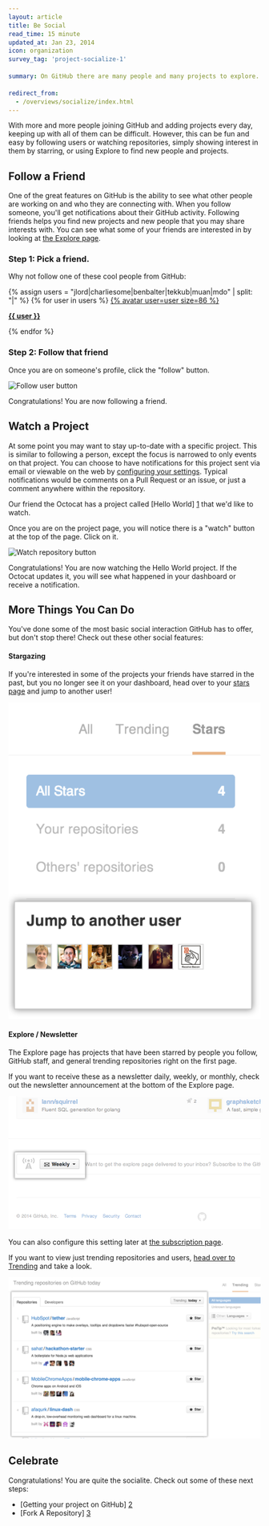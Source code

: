 ```yaml
---
layout: article
title: Be Social
read_time: 15 minute
updated_at: Jan 23, 2014
icon: organization
survey_tag: 'project-socialize-1'

summary: On GitHub there are many people and many projects to explore. Keeping up with the work that's done with them and showing your interest is easy.

redirect_from:
  - /overviews/socialize/index.html
---
```

<link rel="stylesheet" type="text/css" href="socialize.css">

<a id="intro" title="Intro" class="toc-item"></a>

With more and more people joining GitHub and adding projects every day, keeping up with all of them can be difficult. However, this can be fun and easy by following users or watching repositories, simply showing interest in them by starring, or using Explore to find new people and projects.

<a id="follow-a-friend" title="Follow A Friend" class="toc-item"></a>

## Follow a Friend

One of the great features on GitHub is the ability to see what other people are working on and who they are connecting with.
When you follow someone, you'll get notifications about their GitHub activity. Following friends
helps you find new projects and new people that you may share interests with. You can see what some of your friends are
interested in by looking at [the Explore page](https://github.com/explore).

### Step 1: Pick a friend.

Why not follow one of these cool people from GitHub:

<div class="founders">
  {% assign users = "jlord|charliesome|benbalter|tekkub|muan|mdo" | split: "|" %}
  {% for user in users %}
  <a href="https://github.com/{{ user }}" class="founder" target="_blank">
    {% avatar user=user size=86 %}
    <p><strong>{{ user }}</strong></p>
  </a>
  {% endfor %}
</div>

### Step 2: Follow that friend

Once you are on someone's profile, click the "follow" button.

![Follow user button](https://github-images.s3.amazonaws.com/help/profile/follow-user-button.png)

Congratulations! You are now following a friend.

<a id="watch-a-project" title="Watch A Project" class="toc-item"></a>

## Watch a Project

At some point you may want to stay up-to-date with a specific project. This is similar to following a person, except
the focus is narrowed to only events on that project. You can choose to have notifications for this project sent via
email or viewable on the web by [configuring your settings](https://github.com/settings/notifications). Typical
notifications would be comments on a Pull Request or an issue, or just a comment anywhere within the repository.

Our friend the Octocat has a project called [Hello World] [1] that we'd like to watch.

Once you are on the project page, you will notice there is a "watch" button at the top of the page. Click on it.

![Watch repository button](https://github-images.s3.amazonaws.com/help/repository/repo-actions-watch.png)

Congratulations! You are now watching the Hello World project. If the Octocat updates it, you will see what happened in your dashboard or receive a notification.

<a id="explore" title="More Things You Can Do" class="toc-item"></a>

## More Things You Can Do

You've done some of the most basic social interaction GitHub has to offer, but don't stop there! Check out these other social features:

#### Stargazing
If you're interested in some of the projects your friends have starred in the past, but you no longer see it on your dashboard, head over to your [stars page](https://github.com/stars) and jump to another user!

![Jump to another user](jump-to-another-user.png)

#### Explore / Newsletter

The Explore page has projects that have been starred by people you follow, GitHub staff, and general trending repositories right on the first page.

If you want to receive these as a newsletter daily, weekly, or monthly, check out the newsletter announcement at the bottom of the Explore page.

![Newsletter](subscribe-explore.png)

You can also configure this setting later at [the subscription page](https://github.com/explore/subscribe).

If you want to view just trending repositories and users, [head over to Trending](https://github.com/trending) and take a look.

![trending](trending.png)

<a id="celebrate" title="Celebrate" class="toc-item"></a>

## Celebrate

Congratulations! You are quite the socialite. Check out some of these next steps:

- [Getting your project on GitHub] [2]
- [Fork A Repository] [3]

[1]: https://github.com/octocat/Hello-World
[2]: /introduction/desktop/
[3]: /activities/forking/
